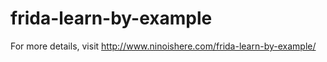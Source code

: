 # frida-learn-by-example

For more details, visit http://www.ninoishere.com/frida-learn-by-example/

